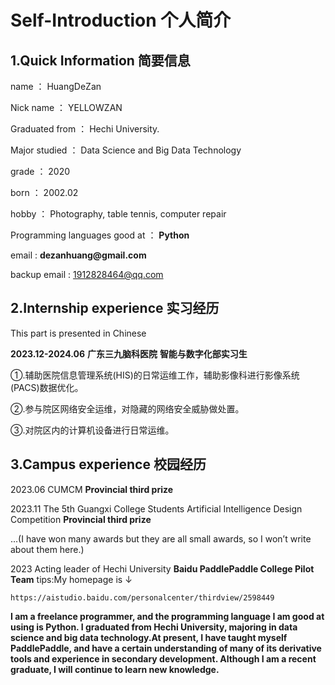# Self-Introduction 个人简介

## 1.Quick Information 简要信息
name ： HuangDeZan

Nick name ： YELLOWZAN

Graduated from ： Hechi University.

Major studied ： Data Science and Big Data Technology

grade ： 2020

born ： 2002.02

hobby ： Photography, table tennis, computer repair

Programming languages ​​good at ： __Python__

email :  __dezanhuang@gmail.com__

backup email :  1912828464@qq.com

## 2.Internship experience 实习经历
This part is presented in Chinese

__2023.12-2024.06__ __广东三九脑科医院__ __智能与数字化部实习生__

①.辅助医院信息管理系统(HIS)的日常运维工作，辅助影像科进行影像系统(PACS)数据优化。

②.参与院区网络安全运维，对隐藏的网络安全威胁做处置。

③.对院区内的计算机设备进行日常运维。

## 3.Campus experience 校园经历
2023.06 CUMCM __Provincial third prize__

2023.11 The 5th Guangxi College Students Artificial Intelligence Design Competition __Provincial third prize__

...(I have won many awards but they are all small awards, so I won’t write about them here.)

2023 Acting leader of Hechi University __Baidu PaddlePaddle College Pilot Team__
tips:My homepage is ↓
```
https://aistudio.baidu.com/personalcenter/thirdview/2598449
```
__I am a freelance programmer, and the programming language I am good at using is Python. I graduated from Hechi University, majoring in data science and big data technology.At present, I have taught myself PaddlePaddle, and have a certain understanding of many of its derivative tools and experience in secondary development. Although I am a recent graduate, I will continue to learn new knowledge.__
